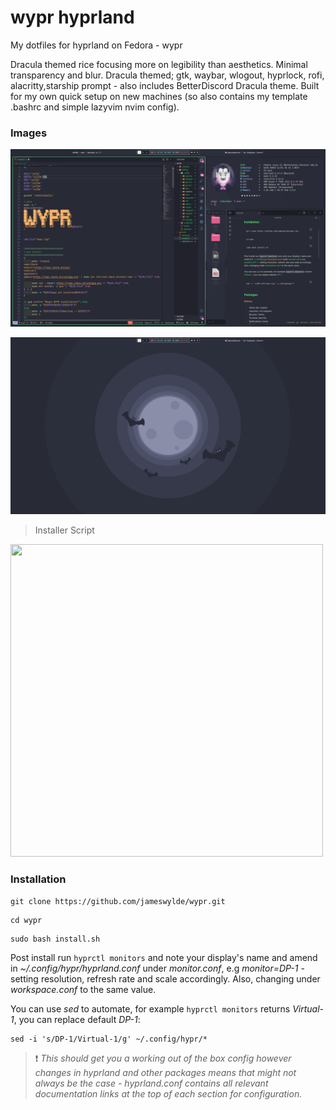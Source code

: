 # wypr hyprland

My dotfiles for hyprland on Fedora - wypr

Dracula themed rice focusing more on legibility than aesthetics. Minimal transparency and blur. Dracula themed; gtk, waybar, wlogout, hyprlock, rofi, alacritty,starship prompt - also includes BetterDiscord Dracula theme. Built for my own quick setup on new machines (so also contains my template .bashrc and simple lazyvim nvim config).


### Images

![Screenshot](./other/screenshot.png)

![Screenshot1](./other/screenshot1.png)

> Installer Script

 <img src="./other/install.gif" width="500" height="500">

### Installation

```
git clone https://github.com/jameswylde/wypr.git
```
```
cd wypr
```
```
sudo bash install.sh
```

Post install run `hyprctl monitors` and note your display's name and amend in *~/.config/hypr/hyprland.conf* under *monitor.conf*, e.g *monitor=DP-1* - setting resolution, refresh rate and scale accordingly. Also, changing under *workspace.conf* to the same value. 

You can use *sed* to automate, for example `hyprctl monitors` returns *Virtual-1*, you can replace default *DP-1*:

```
sed -i 's/DP-1/Virtual-1/g' ~/.config/hypr/*
```


>❗
*This should get you a working out of the box config however changes in hyprland and other packages means that might not always be the case - hyprland.conf contains all relevant documentation links at the top of each section for configuration.*
